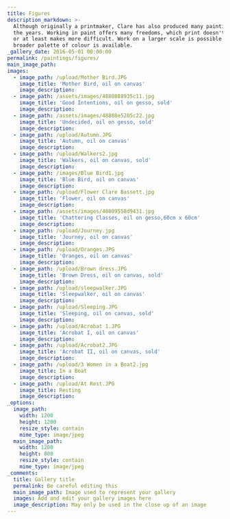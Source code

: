 ```yaml
---
title: Figures
description_markdown: >-
  Although originally a printmaker, Clare has also produced many paintings over
  the years. Working in paint offers many freedoms, which print doesn't allow,
  or at least makes more difficult. Work on a larger scale is possible and a
  broader palette of colour is available.
_gallery_date: 2016-05-01 00:00:00
permalink: /paintings/figures/
main_image_path:
images:
  - image_path: /upload/Mother Bird.JPG
    image_title: 'Mother Bird, oil on canvas'
    image_description:
  - image_path: /assets/images/4880888935c11.jpg
    image_title: 'Good Intentions, oil on gesso, sold'
    image_description:
  - image_path: /assets/images/48808e5205c22.jpg
    image_title: 'Undecided, oil on gesso, sold'
    image_description:
  - image_path: /upload/Autumn.JPG
    image_title: 'Autumn, oil on canvas'
    image_description:
  - image_path: /upload/Walkers2.jpg
    image_title: 'Walkers, oil on canvas, sold'
    image_description:
  - image_path: /images/Blue Bird1.jpg
    image_title: 'Blue Bird, oil on canvas'
    image_description:
  - image_path: /upload/Flower Clare Bassett.jpg
    image_title: 'Flower, oil on canvas'
    image_description:
  - image_path: /assets/images/48809558d9431.jpg
    image_title: 'Chattering Classes, oil on gesso,60cm x 60cm'
    image_description:
  - image_path: /upload/Journey.jpg
    image_title: 'Journey, oil on canvas'
    image_description:
  - image_path: /upload/Oranges.JPG
    image_title: 'Oranges, oil on canvas'
    image_description:
  - image_path: /upload/Brown dress.JPG
    image_title: 'Brown Dress, oil on canvas, sold'
    image_description:
  - image_path: /upload/sleepwalker.JPG
    image_title: 'Sleepwalker, oil on canvas'
    image_description:
  - image_path: /upload/Sleeping.JPG
    image_title: 'Sleeping, oil on canvas, sold'
    image_description:
  - image_path: /upload/Acrobat 1.JPG
    image_title: 'Acrobat I, oil on canvas'
    image_description:
  - image_path: /upload/Acrobat2.JPG
    image_title: 'Acrobat II, oil on canvas, sold'
    image_description:
  - image_path: /upload/3 Women in a Boat2.jpg
    image_title: In a Boat
    image_description:
  - image_path: /upload/At Rest.JPG
    image_title: Resting
    image_description:
_options:
  image_path:
    width: 1200
    height: 1200
    resize_style: contain
    mime_type: image/jpeg
  main_image_path:
    width: 1200
    height: 800
    resize_style: contain
    mime_type: image/jpeg
_comments:
  title: Gallery title
  permalink: Be careful editing this
  main_image_path: Image used to represent your gallery
  images: Add and edit your gallery images here
  image_description: May only be used in the close up of an image
---
```

